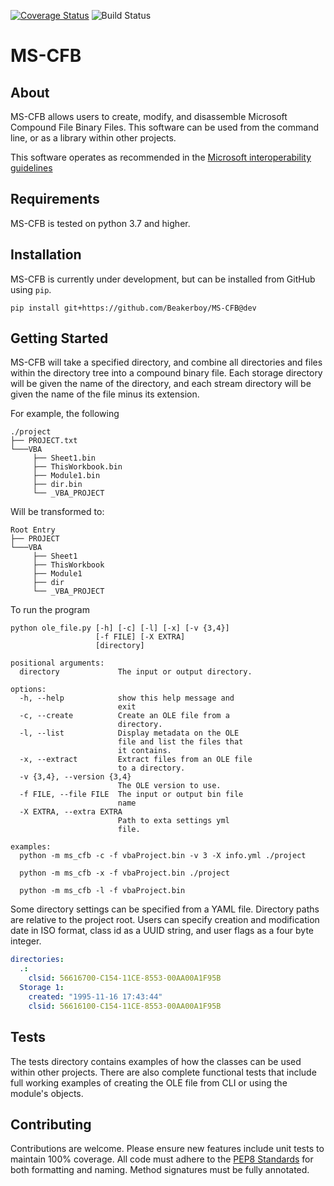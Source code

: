 [![Coverage Status](https://coveralls.io/repos/github/Beakerboy/MS-CFB/badge.png?branch=main)](https://coveralls.io/github/Beakerboy/MS-CFB?branch=main) ![Build Status](https://github.com/Beakerboy/MS-CFB/actions/workflows/python-package.yml/badge.svg)
# MS-CFB

## About
MS-CFB allows users to create, modify, and disassemble Microsoft Compound File Binary Files. This software can be used from the command line, or as a library within other projects.

This software operates as recommended in the [Microsoft interoperability guidelines](https://winprotocoldoc.blob.core.windows.net/productionwindowsarchives/MS-CFB/%5bMS-CFB%5d.pdf) 

## Requirements
MS-CFB is tested on python 3.7 and higher.

## Installation
MS-CFB is currently under development, but can be installed from GitHub using `pip`.
```
pip install git+https://github.com/Beakerboy/MS-CFB@dev
```

## Getting Started
MS-CFB will take a specified directory, and combine all directories and files within the directory tree into a compound binary file. Each storage directory will be given the name of the directory, and each stream directory will be given the name of the file minus its extension.

For example, the following
```
./project
├── PROJECT.txt
└───VBA
     ├── Sheet1.bin
     ├── ThisWorkbook.bin
     ├── Module1.bin
     ├── dir.bin
     └── _VBA_PROJECT
```

Will be transformed to:
```
Root Entry
├── PROJECT
└───VBA
     ├── Sheet1
     ├── ThisWorkbook
     ├── Module1
     ├── dir
     └── _VBA_PROJECT
```
To run the program
```
python ole_file.py [-h] [-c] [-l] [-x] [-v {3,4}]
                   [-f FILE] [-X EXTRA]
                   [directory]

positional arguments:
  directory             The input or output directory.

options:
  -h, --help            show this help message and
                        exit
  -c, --create          Create an OLE file from a
                        directory.
  -l, --list            Display metadata on the OLE
                        file and list the files that
                        it contains.
  -x, --extract         Extract files from an OLE file
                        to a directory.
  -v {3,4}, --version {3,4}
                        The OLE version to use.
  -f FILE, --file FILE  The input or output bin file
                        name
  -X EXTRA, --extra EXTRA
                        Path to exta settings yml
                        file.

examples:
  python -m ms_cfb -c -f vbaProject.bin -v 3 -X info.yml ./project

  python -m ms_cfb -x -f vbaProject.bin ./project

  python -m ms_cfb -l -f vbaProject.bin
```

Some directory settings can be specified from a YAML file. Directory paths are relative to the project root. Users can specify creation and modification date in ISO format, class id as a UUID string, and user flags as a four byte integer.
```yaml
directories:
  .:
    clsid: 56616700-C154-11CE-8553-00AA00A1F95B
  Storage 1:
    created: "1995-11-16 17:43:44"
    clsid: 56616100-C154-11CE-8553-00AA00A1F95B
```

## Tests
The tests directory contains examples of how the classes can be used within other projects. There are also complete functional tests that include full working examples of creating the OLE file from CLI or using the module's objects.

## Contributing
Contributions are welcome. Please ensure new features include unit tests to maintain 100% coverage. All code must adhere to the [PEP8 Standards](https://peps.python.org/pep-0008/) for both formatting and naming. Method signatures must be fully annotated.

